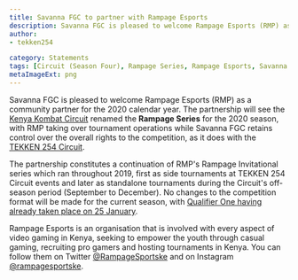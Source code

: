 ```yaml
---
title: Savanna FGC to partner with Rampage Esports
description: Savanna FGC is pleased to welcome Rampage Esports (RMP) as a community partner for the 2020 calendar year.
author:
- tekken254

category: Statements
tags: [Circuit (Season Four), Rampage Series, Rampage Esports, Savanna FGC]
metaImageExt: png
---
```

<p>Savanna FGC is pleased to welcome Rampage Esports (RMP) as a community partner for the 2020 calendar year. The partnership will see the <a href="/circuit" target="_blank">Kenya Kombat Circuit</a> renamed the <strong>Rampage Series</strong> for the 2020 season, with RMP taking over tournament operations while Savanna FGC retains control over the overall rights to the competition, as it does with the <a href="/circuit" target="_blank">TEKKEN 254 Circuit</a>.</p>

<p>The partnership constitutes a continuation of RMP's Rampage Invitational series which ran throughout 2019, first as side tournaments at TEKKEN 254 Circuit events and later as standalone tournaments during the Circuit's off-season period (September to December). No changes to the competition format will be made for the current season, with <a href="/news/2020/01/28/qualifier-one-review" target="_blank">Qualifier One having already taken place on 25 January</a>.</p>

<p>Rampage Esports is an organisation that is involved with every aspect of video gaming in Kenya, seeking to empower the youth through casual gaming, recruiting pro gamers and hosting tournaments in Kenya. You can follow them on Twitter <a href="https://twitter.com/RampageSportske" target="_blank">@RampageSportske</a> and on Instagram <a href="https://www.instagram.com/rampagesportske/" target="_blank">@rampagesportske</a>.</p>